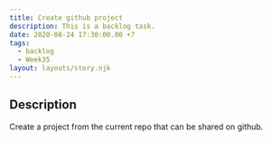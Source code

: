 ```yaml
---
title: Create github project
description: This is a backlog task.
date: 2020-08-24 17:30:00.00 +7
tags:
  - backlog
  - Week35
layout: layouts/story.njk
---
```

## Description

Create a project from the current repo that can be shared on github.
